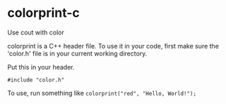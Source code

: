 # colorprint-c
Use cout with color

colorprint is a C++ header file. To use it in your code, first make sure the 'color.h' file is in your current working directory.

Put this in your header.

```console
#include "color.h"
```

To use, run something like `colorprint("red", "Hello, World!");`
